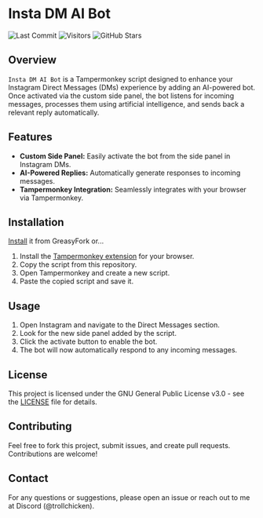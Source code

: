 # Insta DM AI Bot

![Last Commit](https://img.shields.io/github/last-commit/swempish/insta-dm-ai-bot)
![Visitors](https://vbr.nathanchung.dev/badge?page_id=swempish.insta-dm-ai-bot)
![GitHub Stars](https://img.shields.io/github/stars/swempish/insta-dm-ai-bot)

## Overview
`Insta DM AI Bot` is a Tampermonkey script designed to enhance your Instagram Direct Messages (DMs) experience by adding an AI-powered bot. Once activated via the custom side panel, the bot listens for incoming messages, processes them using artificial intelligence, and sends back a relevant reply automatically.

## Features
- **Custom Side Panel:** Easily activate the bot from the side panel in Instagram DMs.
- **AI-Powered Replies:** Automatically generate responses to incoming messages.
- **Tampermonkey Integration:** Seamlessly integrates with your browser via Tampermonkey.

## Installation
[Install](https://greasyfork.org/en/scripts/506613-instagram-chat-bot) it from GreasyFork or...

1. Install the [Tampermonkey extension](https://www.tampermonkey.net/) for your browser.
2. Copy the script from this repository.
3. Open Tampermonkey and create a new script.
4. Paste the copied script and save it.

## Usage
1. Open Instagram and navigate to the Direct Messages section.
2. Look for the new side panel added by the script.
3. Click the activate button to enable the bot.
4. The bot will now automatically respond to any incoming messages.

## License
This project is licensed under the GNU General Public License v3.0 - see the [LICENSE](LICENSE) file for details.

## Contributing
Feel free to fork this project, submit issues, and create pull requests. Contributions are welcome!

## Contact
For any questions or suggestions, please open an issue or reach out to me at Discord (@trollchicken).
